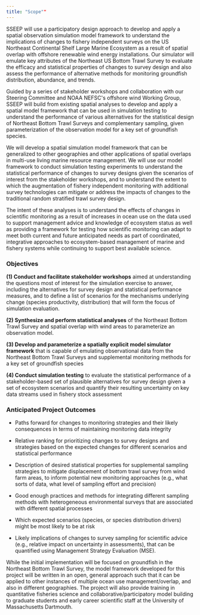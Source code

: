 ```yaml
---
title: "Scope""
---
```


SSEEP will use a participatory design approach to develop and apply a spatial observation simulation model framework to understand the implications of changes to fishery independent surveys on the US Northeast Continental Shelf Large Marine Ecosystem as a result of spatial overlap with offshore renewable wind energy installations. Our simulator will emulate key attributes of the Northeast US Bottom Trawl Survey to evaluate the efficacy and statistical properties of changes to survey design and also assess the performance of alternative methods for monitoring groundfish distribution, abundance, and trends.

Guided by a series of stakeholder workshops and collaboration with our Steering Committee and NOAA NEFSC's offshore wind Working Group, SSEEP will build from existing spatial analyses to develop and apply a spatial model framework that can be used in simulation testing to understand the performance of various alternatives for the statistical design of Northeast Bottom Trawl Surveys and complementary sampling, given parameterization of the observation model for a key set of groundfish species.

We will develop a spatial simulation model framework that can be generalized to other geographies
and other applications of spatial overlaps in multi-use living marine resource management. We will use our model framework to conduct simulation testing experiments to understand the statistical performance of changes to survey designs given the scenarios of interest from the stakeholder workshops, and to understand the extent to which the augmentation of fishery independent monitoring with additional survey technologies can mitigate or address the impacts of changes to the traditional random stratified trawl survey design.

The intent of these analyses is to understand the effects of changes in scientific monitoring as a result of increases in ocean use on the data used to support management advice and knowledge of ecosystem status as well as providing a framework for testing how scientific monitoring can adapt to meet both current and future anticipated needs as part of coordinated, integrative approaches to ecosystem-based management of marine and fishery systems while continuing to support best available science.


### Objectives

**(1) Conduct and facilitate stakeholder workshops** aimed at understanding the questions most of
interest for the simulation exercise to answer, including the alternatives for survey design and statistical performance measures, and to define a list of scenarios for the mechanisms underlying change (species productivity, distribution) that will form the focus of simulation evaluation.

**(2) Synthesize and perform statistical analyses** of the Northeast Bottom Trawl Survey and spatial
overlap with wind areas to parameterize an observation model.

**(3) Develop and parameterize a spatially explicit model simulator framework** that is capable of emulating observational data from the Northeast Bottom Trawl Surveys and supplemental monitoring methods for a key set of groundfish species

**(4) Conduct simulation testing** to evaluate the statistical performance of a stakeholder-based set of plausible alternatives for survey design given a set of ecosystem scenarios and quantify their resulting uncertainty on key data streams used in fishery stock assessment

### Anticipated Project Outcomes

-   Paths forward for changes to monitoring strategies and their likely consequences in terms of maintaining monitoring data integrity

-   Relative ranking for prioritizing changes to survey designs and strategies based on the expected changes for different scenarios and statistical performance

-   Description of desired statistical properties for supplemental sampling strategies to mitigate displacement of bottom trawl survey from wind farm areas, to inform potential new monitoring approaches (e.g., what sorts of data, what level of sampling effort and precision)

-   Good enough practices and methods for integrating different sampling methods with heterogeneous environmental surveys that are associated with different spatial processes

-   Which expected scenarios (species, or species distribution drivers) might be most likely to be at risk

-   Likely implications of changes to survey sampling for scientific advice (e.g., relative impact on uncertainty in assessments), that can be quantified using Management Strategy Evaluation (MSE).

While the initial implementation will be focused on groundfish in the Northeast Bottom Trawl Survey, the model framework developed for this project will be written in an open, general approach such that it can
be applied to other instances of multiple ocean use management/overlap, and also in different geographies. The project will also provide training in quantitative fisheries science and collaborative/participatory model building to graduate students and early career scientific staff at the University of Massachusetts Dartmouth.
